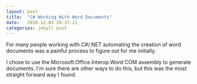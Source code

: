 ```yaml
---
layout: post
title:  "C# Working With Word Documents"
date:   2016-12-03 20:37:21
categories: jekyll post
---
```

For many people working with C#/.NET automating the creation of word documents
was a painful process to figure out for me initially.

I chose to use the Microsoft.Office.Interop.Word COM assembly to generate
documents.  I'm sure there are other ways to do this, but this was the most
straight forward way I found.


